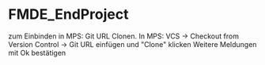 # FMDE_EndProject
zum Einbinden in MPS:
Git URL Clonen. In MPS:
VCS -> Checkout from Version Control -> 
Git URL einfügen und "Clone" klicken
Weitere Meldungen mit Ok bestätigen
